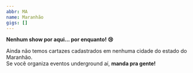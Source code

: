 ```yaml
---
abbr: MA
name: Maranhão
gigs: []
---
```


<div class="no-gigs-message">

**Nenhum show por aqui… por enquanto! 😢**

Ainda não temos cartazes cadastrados em nenhuma cidade do estado do Maranhão.  
Se você organiza eventos underground aí, **manda pra gente!**

</div>